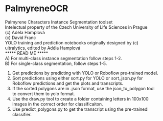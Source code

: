 # PalmyreneOCR
Palmyrene Characters Instance Segmentation toolset<br>
Intelectual property of the Czech University of Life Sciences in Prague<br>
(c) Adéla Hamplová<br>(c) David Franc<br>
YOLO training and prediction notebooks originally designed by (c) ultralytics, edited by Adéla Hamplová
<br>***** READ ME *****<br>
A) For multi-class instance segmentation follow steps 1-2.<br>
B) For single-class segmentation, follow steps 1-5.<br>

1) Get predictions by predicting with YOLO or Roboflow pre-trained model.
2) Sort predictions using either sort.py for YOLO or sort_json.py for Roboflow predictions and get the plots and transcripts.
3) If the sorted polygons are in .json format, use the json_to_polygon tool to convert them to yolo format.
4) Use the draw.py tool to create a folder containing letters in 100x100 images in the correct order for classificaiton.
5) Use predict_polygons.py to get the transcript using the pre-trained classifier.
